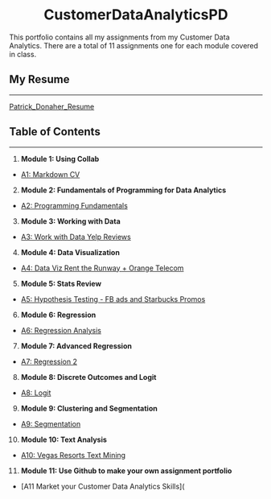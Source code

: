 # <center>CustomerDataAnalyticsPD</center>
This portfolio contains all my assignments from my Customer Data Analytics. There are a total of 11 assignments one for each module covered in class.

## My Resume
---
 [Patrick_Donaher_Resume ](https://colab.research.google.com/drive/1h5LTUQRcWX3sdqmCP14qvVN5iGUmbIX5?usp=sharing)

## Table of Contents
---
1. **Module 1: Using Collab**
  - [A1: Markdown CV](https://colab.research.google.com/drive/1h5LTUQRcWX3sdqmCP14qvVN5iGUmbIX5#scrollTo=1njAeUIKbjZz)
2. **Module 2: Fundamentals of Programming for Data Analytics**
  - [A2: Programming Fundamentals](https://colab.research.google.com/drive/1H2XQHjP50wkfPlczv4_VJfvLDWBugSux?usp=sharing)
3. **Module 3: Working with Data**
  - [A3: Work with Data Yelp Reviews](https://colab.research.google.com/drive/1XCIyDRHzMnAAcQmnhTyjAhhrWSSelIrK?usp=sharing)
4. **Module 4: Data Visualization**
  - [A4: Data Viz Rent the Runway + Orange Telecom](https://colab.research.google.com/drive/1QHiSVCM2C4mrHR1oSS6jCzSw9s56F4oI?usp=sharing)
5. **Module 5: Stats Review**
  - [A5: Hypothesis Testing - FB ads and Starbucks Promos](https://colab.research.google.com/drive/15Ou5uubEBstcvtm-zkaG8ekayr_1Nv6Q?usp=sharing)
6. **Module 6: Regression**
  - [A6: Regression Analysis](https://colab.research.google.com/drive/1QiA4v0lgGjgm4l2UfKwuq9BcpcUhcm-z?usp=sharing)
7. **Module 7: Advanced Regression**
  - [A7: Regression 2](https://colab.research.google.com/drive/1z39593SNkxJmLIdvuy5j6H6h7fN5Npxx?usp=sharing)
8. **Module 8: Discrete Outcomes and Logit**
  - [A8: Logit](https://colab.research.google.com/drive/16iN_2iyjE7PnUYfYfywhli4dljhIJJXO?usp=sharing)
9. **Module 9: Clustering and Segmentation**
  - [A9: Segmentation](https://colab.research.google.com/drive/1yOvJ0fLWfdS-uLNAoAA5cHt9snee-DkH?usp=sharing)
10. **Module 10: Text Analysis**
  - [A10: Vegas Resorts Text Mining](https://colab.research.google.com/drive/14fdEpcdZ2zWRyxkgfdMp_jNcJzEVzP7w?usp=sharing)
11. **Module 11: Use Github to make your own assignment portfolio**
  - [A11 Market your Customer Data Analytics Skills](
